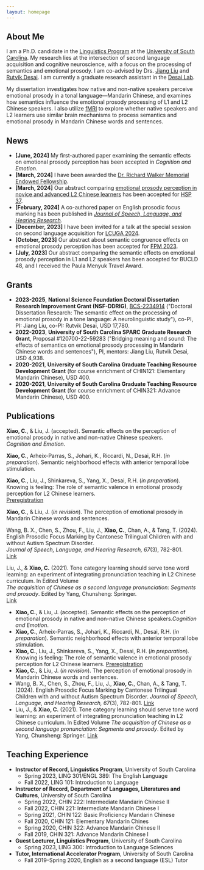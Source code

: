 ```yaml
---
layout: homepage
---
```


## About Me

I am a Ph.D. candidate in the [Linguistics Program](https://sc.edu/study/colleges_schools/artsandsciences/linguistics/index.php) at the [University of South Carolina](https://sc.edu). My research lies at the intersection of second language acquisition and cognitive neuroscience, with a focus on the processing of semantics and emotional prosody. I am co-advised by Drs. [Jiang Liu](https://sc.edu/study/colleges_schools/artsandsciences/dllc/our_people/liu_jiang.php) and [Rutvik Desai](https://sc.edu/study/colleges_schools/artsandsciences/psychology/our_people/directory/desai_rutvik.php). I am currently a graduate research assistant in the [Desai Lab](https://sc.edu/study/colleges_schools/artsandsciences/psychology/research_clinical_facilities/labs/desai_lab/index.php/).

My dissertation investigates how native and non-native speakers perceive emotional prosody in a tonal language—Mandarin Chinese, and examines how semantics influence the emotional prosody processing of L1 and L2 Chinese speakers. I also utilize [fMRI](https://en.wikipedia.org/wiki/Functional_magnetic_resonance_imaging) to explore whether native speakers and L2 learners use similar brain mechanisms to process semantics and emotional prosody in Mandarin Chinese words and sentences. 

## News

- **[June, 2024]** My first-authored paper examining the semantic effects on emotional prosody perception has been accepted in     *Cognition and Emotion*.
- **[March, 2024]** I have been awarded the [Dr. Richard Walker Memorial Endowed Fellowship](https://sc.edu/study/colleges_schools/artsandsciences/walker_institute/research/student_scholarships_and_grants/index.php).
- **[March, 2024]** Our abstract comparing [emotional prosody perception in novice and advanced L2 Chinese learners](https://osf.io/dwv32/) has been accepted for [HSP 37](https://hsp2024.github.io).
- **[February, 2024]** A co-authored paper on English prosodic focus marking has been published in [*Journal of Speech, Language, and Hearing Research*](https://doi.org/10.1044/2023_JSLHR-23-00508).
- **[December, 2023]** I have been invited for a talk at the special session on second language acquisition for [LCUGA 2024](https://www.linguistics.uga.edu/lcuga-2024).
- **[October, 2023]** Our abstract about semantic congruence effects on emotional prosody perception has been accepted for [FPM 2023](https://lin.ufl.edu/florida-psycholinguistics-meeting-2023/).
- **[July, 2023]** Our abstract comparing the semantic effects on emotional prosody perception in L1 and L2 speakers has been accepted for BUCLD 48, and I received the Paula Menyuk Travel Award.

## Grants

- **2023-2025**, **National Science Foundation Doctoral Dissertation Research Improvement Grant (NSF-DDRIG)**, [BCS-2234914](https://www.nsf.gov/awardsearch/showAward?AWD_ID=2234914&HistoricalAwards=false) ("Doctoral Dissertation Research: The semantic effect on the processing of emotional prosody in a tone language: A neurolinguistic study"), co-PI,  PI: Jiang Liu, co-PI: Rutvik Desai, USD 17,780.
- **2022-2023**, **University of South Carolina SPARC Graduate Research Grant**, Proposal #120700-22-59283 ("Bridging meaning and sound: The effects of semantics on emotional prosody processing in Mandarin Chinese words and sentences"), PI, mentors: Jiang Liu, Rutvik Desai, USD 4,938.
- **2020-2021**, **University of South Carolina Graduate Teaching Resource Development Grant** (for course enrichment of CHIN121: Elementary Mandarin Chinese), USD 400.
- **2020-2021**, **University of South Carolina Graduate Teaching Resource Development Grant** (for course enrichment of CHIN321: Advance Mandarin Chinese), USD 400.
  
## Publications

**Xiao, C.**, & Liu, J. (accepted). Semantic effects on the perception of emotional prosody in native and non-native Chinese speakers.  
*Cognition and Emotion*.

**Xiao, C.**, Arheix-Parras, S., Johari, K., Riccardi, N., Desai, R.H. (*in preparation*). Semantic neighborhood effects with anterior temporal lobe stimulation.

**Xiao, C.**, Liu, J., Shinkareva, S., Yang, X., Desai, R.H. (*in preparation*). Knowing is feeling: The role of semantic valence in emotional prosody perception for L2 Chinese learners.  
[Preregistration](https://doi.org/10.17605/OSF.IO/7JTWX)

**Xiao, C.**, & Liu, J. (*in revision*). The perception of emotional prosody in Mandarin Chinese words and sentences.

Wang, B. X., Chen, S., Zhou, F., Liu, J., **Xiao, C.**, Chan, A., & Tang, T. (2024). English Prosodic Focus Marking by Cantonese Trilingual Children with and without Autism Spectrum Disorder.  
*Journal of Speech, Language, and Hearing Research, 67*(3), 782-801.  
[Link](https://doi.org/10.1044/2023_JSLHR-23-00508)

Liu, J., & **Xiao, C.** (2021). Tone category learning should serve tone word learning: an experiment of integrating pronunciation teaching in L2 Chinese curriculum. In Edited Volume  
*The acquisition of Chinese as a second language pronunciation: Segments and prosody*. Edited by Yang, Chunsheng: Springer.  
[Link](https://doi.org/10.1007/978-981-15-3809-4_6)

- **Xiao, C.**, & Liu, J. (accepted). Semantic effects on the perception of emotional prosody in native and non-native Chinese speakers.*Cognition and Emotion*.
- **Xiao, C.**, Arheix-Parras, S., Johari, K., Riccardi, N., Desai, R.H. (*in preparation*). Semantic neighborhood effects with anterior   temporal lobe stimulation.
- **Xiao, C.**, Liu, J., Shinkareva, S., Yang, X., Desai, R.H. (*in preparation*). Knowing is feeling: The role of semantic valence in emotional prosody perception for L2 Chinese learners. [Preregistration](https://doi.org/10.17605/OSF.IO/7JTWX)
- **Xiao, C.**, & Liu, J. (*in revision*). The perception of emotional prosody in Mandarin Chinese words and sentences.
- Wang, B. X., Chen, S., Zhou, F., Liu, J., **Xiao, C.**, Chan, A., & Tang, T. (2024). English Prosodic Focus Marking by Cantonese Trilingual Children with and without Autism Spectrum Disorder. *Journal of Speech, Language, and Hearing Research, 67*(3), 782-801. [Link](https://doi.org/10.1044/2023_JSLHR-23-00508)
- Liu, J., & **Xiao, C.** (2021). Tone category learning should serve tone word learning: an experiment of integrating pronunciation teaching in L2 Chinese curriculum. In Edited Volume *The acquisition of Chinese as a second language pronunciation: Segments and prosody*. Edited by Yang, Chunsheng: Springer. [Link](https://doi.org/10.1007/978-981-15-3809-4_6)

## Teaching Experience

- **Instructor of Record, Linguistics Program**, University of South Carolina
  - Spring 2023, LING 301/ENGL 389: The English Language
  - Fall 2022, LING 101: Introduction to Language 
- **Instructor of Record, Department of Languages, Literatures and Cultures**, University of South Carolina
  - Spring 2022, CHIN 222: Intermediate Mandarin Chinese II
  - Fall 2022, CHIN 221: Intermediate Mandarin Chinese I
  - Spring 2021, CHIN 122: Basic Proficiency Mandarin Chinese
  - Fall 2020, CHIN 121: Elementary Mandarin Chines
  - Spring 2020, CHIN 322: Advance Mandarin Chinese II
  - Fall 2019, CHIN 321: Advance Mandarin Chinese I
- **Guest Lecturer, Linguistics Program**, University of South Carolina
  - Spring 2023, LING 300: Introduction to Language Sciences
- **Tutor, International Accelerator Program**, University of South Carolina
  - Fall 2019–Spring 2020, English as a second language (ESL) Tutor
